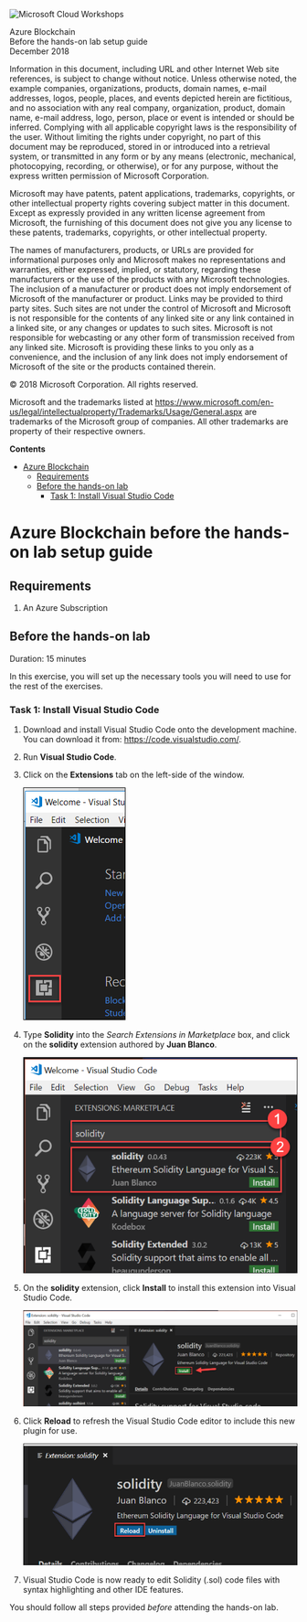 ![](https://github.com/Microsoft/MCW-Template-Cloud-Workshop/raw/master/Media/ms-cloud-workshop.png "Microsoft Cloud Workshops")

<div class="MCWHeader1">
Azure Blockchain
</div>

<div class="MCWHeader2">
Before the hands-on lab setup guide
</div>

<div class="MCWHeader3">
December 2018
</div>

Information in this document, including URL and other Internet Web site references, is subject to change without notice. Unless otherwise noted, the example companies, organizations, products, domain names, e-mail addresses, logos, people, places, and events depicted herein are fictitious, and no association with any real company, organization, product, domain name, e-mail address, logo, person, place or event is intended or should be inferred. Complying with all applicable copyright laws is the responsibility of the user. Without limiting the rights under copyright, no part of this document may be reproduced, stored in or introduced into a retrieval system, or transmitted in any form or by any means (electronic, mechanical, photocopying, recording, or otherwise), or for any purpose, without the express written permission of Microsoft Corporation.

Microsoft may have patents, patent applications, trademarks, copyrights, or other intellectual property rights covering subject matter in this document. Except as expressly provided in any written license agreement from Microsoft, the furnishing of this document does not give you any license to these patents, trademarks, copyrights, or other intellectual property.

The names of manufacturers, products, or URLs are provided for informational purposes only and Microsoft makes no representations and warranties, either expressed, implied, or statutory, regarding these manufacturers or the use of the products with any Microsoft technologies. The inclusion of a manufacturer or product does not imply endorsement of Microsoft of the manufacturer or product. Links may be provided to third party sites. Such sites are not under the control of Microsoft and Microsoft is not responsible for the contents of any linked site or any link contained in a linked site, or any changes or updates to such sites. Microsoft is not responsible for webcasting or any other form of transmission received from any linked site. Microsoft is providing these links to you only as a convenience, and the inclusion of any link does not imply endorsement of Microsoft of the site or the products contained therein.

© 2018 Microsoft Corporation. All rights reserved.

Microsoft and the trademarks listed at <https://www.microsoft.com/en-us/legal/intellectualproperty/Trademarks/Usage/General.aspx> are trademarks of the Microsoft group of companies. All other trademarks are property of their respective owners.

**Contents**

<!-- TOC -->

- [Azure Blockchain](#azure-blockchain-before-the-hands-on-lab-setup-guide)
    - [Requirements](#requirements)
    - [Before the hands-on lab](#before-the-hands-on-lab)
        - [Task 1: Install Visual Studio Code](#task-1-install-visual-studio-code)

<!-- /TOC -->

# Azure Blockchain before the hands-on lab setup guide 

## Requirements

1. An Azure Subscription

## Before the hands-on lab

Duration: 15 minutes

In this exercise, you will set up the necessary tools you will need to use for the rest of the exercises.

### Task 1: Install Visual Studio Code

1. Download and install Visual Studio Code onto the development machine. You can download it from: <https://code.visualstudio.com/>.

2. Run **Visual Studio Code**.

3. Click on the **Extensions** tab on the left-side of the window.

    ![Visual Studio Code window with the 'Extensions' icon highlighted in the left-side navigation](images/Setup/image3.png "Select Extensions with Visual Studio Code")

4. Type **Solidity** into the *Search Extensions in Marketplace* box, and click on the **solidity** extension authored by **Juan Blanco**.

    ![In Visual Studio Code, search for the 'solidity' extension, then click to select the extension](images/Setup/image4.png "select the 'solidity' extension within the Visual Studio Code extensions marketplace")

5. On the **solidity** extension, click **Install** to install this extension into Visual Studio Code.

    ![Select install on the Solidity extension for Visual Studio Code](images/Setup/image5.png "Select install on the Solidity extension for Visual Studio Code")

6. Click **Reload** to refresh the Visual Studio Code editor to include this new plugin for use.

    ![Select reload on the solidity extension to reload Visual Studio Code after installation has completed](images/Setup/image6.png "Select reload on the solidity extension to reload Visual Studio Code")

7. Visual Studio Code is now ready to edit Solidity (.sol) code files with syntax highlighting and other IDE features.

You should follow all steps provided *before* attending the hands-on lab.
